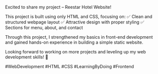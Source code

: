 Excited to share my project – Reestar Hotel Website!

This project is built using only HTML and CSS, focusing on:
✅ Clean and structured webpage layout
✅ Attractive design with proper styling
✅ Sections for menu, about, and contact

Through this project, I strengthened my basics in front-end development and gained hands-on experience in building a simple static website.

Looking forward to working on more projects and leveling up my web development skills! 🚀

#WebDevelopment #HTML #CSS #LearningByDoing #Frontend
